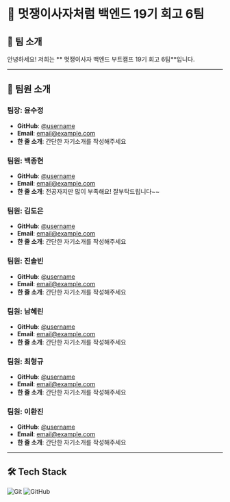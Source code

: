 # 🦁 멋쟁이사자처럼 백엔드 19기 회고 6팀

## 👋 팀 소개

안녕하세요! 저희는 ** 멋쟁이사자 백엔드 부트캠프 19기 회고 6팀**입니다.

---

## 👥 팀원 소개

### 팀장: 윤수정
- **GitHub**: [@username](https://github.com/username)
- **Email**: email@example.com
- **한 줄 소개**: 간단한 자기소개를 작성해주세요

### 팀원: 백종현
- **GitHub**: [@username](https://github.com/username)
- **Email**: email@example.com
- **한 줄 소개**: 전공자지만 많이 부족해요! 잘부탁드립니다~~

### 팀원: 김도은
- **GitHub**: [@username](https://github.com/username)
- **Email**: email@example.com
- **한 줄 소개**: 간단한 자기소개를 작성해주세요

### 팀원: 진솔빈
- **GitHub**: [@username](https://github.com/username)
- **Email**: email@example.com
- **한 줄 소개**: 간단한 자기소개를 작성해주세요

### 팀원: 남혜린
- **GitHub**: [@username](https://github.com/username)
- **Email**: email@example.com
- **한 줄 소개**: 간단한 자기소개를 작성해주세요

### 팀원: 최형규
- **GitHub**: [@username](https://github.com/username)
- **Email**: email@example.com
- **한 줄 소개**: 간단한 자기소개를 작성해주세요

### 팀원: 이환진
- **GitHub**: [@username](https://github.com/username)
- **Email**: email@example.com
- **한 줄 소개**: 간단한 자기소개를 작성해주세요

---

## 🛠 Tech Stack

![Git](https://img.shields.io/badge/Git-F05032?style=for-the-badge&logo=git&logoColor=white)
![GitHub](https://img.shields.io/badge/GitHub-181717?style=for-the-badge&logo=github&logoColor=white)
